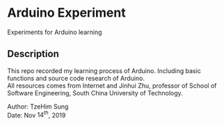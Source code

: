 # Arduino Experiment
Experiments for Arduino learning

## Description
This repo recorded my learning process of Arduino. Including basic functions and source code research of Arduino.  
All resources comes from Internet and Jinhui Zhu, professor of School of Software Engineering, South China University of Technology.

Author: TzeHim Sung  
Date: Nov $14^{th}$, 2019